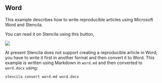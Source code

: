 ## Word

This example describes how to write reproducible articles using Microsoft Word and Stencila.  
 
You can read it on Stencila using this button, 
 
[![](https://img.shields.io/badge/open%20on-stencila-brightgreen)](https://hub.stenci.la/open/https://github.com/stencila/examples/tree/master/word/word.docx) 
 
At present Stencila does not support creating a reproducible article in Word; you have to write it first in another format and then convert it to Word. This example is written using Markdown in `word.md` and then converted to `word.docx` using:
 
```bash 
stencila convert word.md word.docx
``` 
